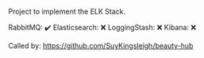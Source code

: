 Project to implement the ELK Stack. 

RabbitMQ: ✔️
Elasticsearch: ❌
LoggingStash: ❌
Kibana: ❌

Called by: https://github.com/SuyKingsleigh/beauty-hub
